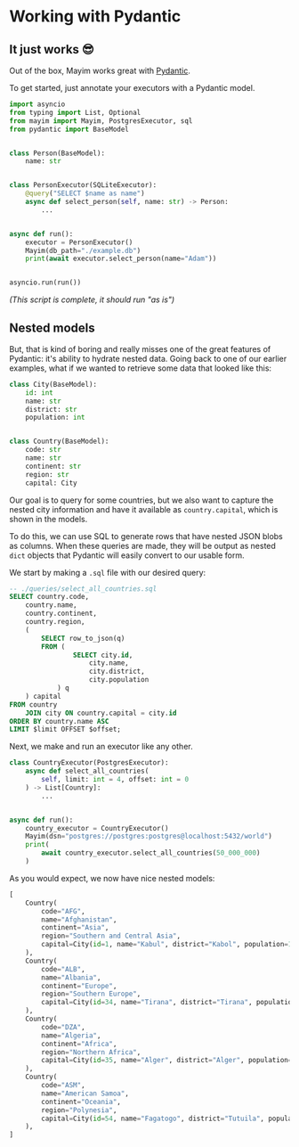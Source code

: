 # Working with Pydantic

## It just works :sunglasses:

Out of the box, Mayim works great with [Pydantic](https://pydantic-docs.helpmanual.io/).

To get started, just annotate your executors with a Pydantic model.


```python
import asyncio
from typing import List, Optional
from mayim import Mayim, PostgresExecutor, sql
from pydantic import BaseModel


class Person(BaseModel):
    name: str


class PersonExecutor(SQLiteExecutor):
    @query("SELECT $name as name")
    async def select_person(self, name: str) -> Person:
        ...


async def run():
    executor = PersonExecutor()
    Mayim(db_path="./example.db")
    print(await executor.select_person(name="Adam"))


asyncio.run(run())

```

_(This script is complete, it should run "as is")_

## Nested models

But, that is kind of boring and really misses one of the great features of Pydantic: it's ability to hydrate nested data. Going back to one of our earlier examples, what if we wanted to retrieve some data that looked like this:

```python
class City(BaseModel):
    id: int
    name: str
    district: str
    population: int


class Country(BaseModel):
    code: str
    name: str
    continent: str
    region: str
    capital: City
```

Our goal is to query for some countries, but we also want to capture the nested city information and have it available as `country.capital`, which is shown in the models.

To do this, we can use SQL to generate rows that have nested JSON blobs as columns. When these queries are made, they will be output as nested `dict` objects that Pydantic will easily convert to our usable form.

We start by making a `.sql` file with our desired query:

```sql
-- ./queries/select_all_countries.sql
SELECT country.code,
    country.name,
    country.continent,
    country.region,
    (
        SELECT row_to_json(q)
        FROM (
                SELECT city.id,
                    city.name,
                    city.district,
                    city.population
            ) q
    ) capital
FROM country
    JOIN city ON country.capital = city.id
ORDER BY country.name ASC
LIMIT $limit OFFSET $offset;
```

Next, we make and run an executor like any other.

```python
class CountryExecutor(PostgresExecutor):
    async def select_all_countries(
        self, limit: int = 4, offset: int = 0
    ) -> List[Country]:
        ...


async def run():
    country_executor = CountryExecutor()
    Mayim(dsn="postgres://postgres:postgres@localhost:5432/world")
    print(
        await country_executor.select_all_countries(50_000_000)
    )
```

As you would expect, we now have nice nested models:

```python
[
    Country(
        code="AFG",
        name="Afghanistan",
        continent="Asia",
        region="Southern and Central Asia",
        capital=City(id=1, name="Kabul", district="Kabol", population=1780000),
    ),
    Country(
        code="ALB",
        name="Albania",
        continent="Europe",
        region="Southern Europe",
        capital=City(id=34, name="Tirana", district="Tirana", population=270000),
    ),
    Country(
        code="DZA",
        name="Algeria",
        continent="Africa",
        region="Northern Africa",
        capital=City(id=35, name="Alger", district="Alger", population=2168000),
    ),
    Country(
        code="ASM",
        name="American Samoa",
        continent="Oceania",
        region="Polynesia",
        capital=City(id=54, name="Fagatogo", district="Tutuila", population=2323),
    ),
]
```
